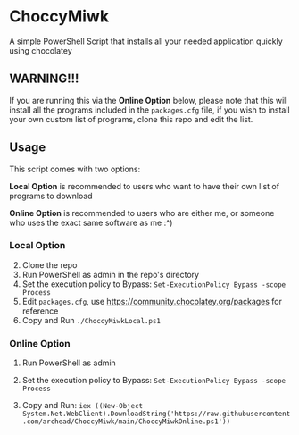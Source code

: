 # ChoccyMiwk

A simple PowerShell Script that installs all your needed application quickly using chocolatey

## WARNING!!!

If you are running this via the **Online Option** below, please note that this will install all the programs included in the `packages.cfg` file, if you wish to install your own custom list of programs, clone this repo and edit the list.

## Usage

This script comes with two options:

**Local Option** is recommended to users who want to have their own list of programs to download

**Online Option** is recommended to users who are either me, or someone who uses the exact same software as me :^)

### Local Option

2. Clone the repo
2. Run PowerShell as admin in the repo's directory
2. Set the execution policy to Bypass: `Set-ExecutionPolicy Bypass -scope Process`
2. Edit `packages.cfg`, use https://community.chocolatey.org/packages for reference
2. Copy and Run `./ChoccyMiwkLocal.ps1`

### Online Option

1. Run PowerShell as admin

1. Set the execution policy to Bypass: `Set-ExecutionPolicy Bypass -scope Process`

1. Copy and Run: `iex ((New-Object System.Net.WebClient).DownloadString('https://raw.githubusercontent.com/archead/ChoccyMiwk/main/ChoccyMiwkOnline.ps1'))`
